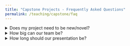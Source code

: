 ```yaml
---
title: "Capstone Projects - Frequently Asked Questions"
permalink: /teaching/capstone/faq
---
```


<details>
  <summary>Does my project need to be new/novel?</summary>
  
  No.  Link to project requirements.
</details>

<details>
  <summary>How big can our team be?</summary>
  
  $\pi$
</details>
<details>
  <summary>How long should our presentation be?</summary>
  
  20 minutes total.  You should plan to present for 15 minutes followed by 5 minutes of follow-up questions.
</details>
